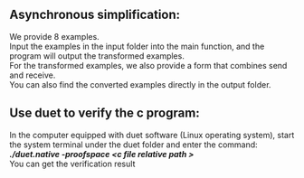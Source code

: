 ## Asynchronous simplification:</br>
We provide 8 examples. </br>
Input the examples in the input folder into the main function, and the program will output the transformed examples.</br>
For the transformed examples, we also provide a form that combines send and receive.</br>
You can also find the converted examples directly in the output folder. </br>

## Use duet to verify the c program:
In the computer equipped with duet software (Linux operating system), start the system terminal under the duet folder and enter the command:</br>
<b><I>./duet.native -proofspace &lt;c file relative path &gt;</I></b></br>
You can get the verification result</br>
